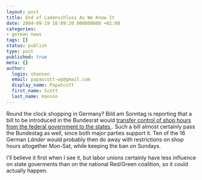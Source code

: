 ```yaml
---
layout: post
title: End of Ladenschluss As We Know It
date: 2004-09-19 16:09:20.000000000 +02:00
categories:
- german news
tags: []
status: publish
type: post
published: true
meta: {}
author:
  login: shanson
  email: papascott-wp@gmail.com
  display_name: PapaScott
  first_name: Scott
  last_name: Hanson
---
```

<p>Round the clock shopping in Germany? Bild am Sonntag is reporting that a bill to be introduced in the Bundesrat would <a href="http://www.bild.t-online.de/BTO/news/2004/09/19/ladenschluss__aus/ladenschluss__aus.html" title="Bild.T-Online.de - Nachrichten - 10 Bundesländer machen mit: Ladenschluss- Revolution!">transfer control of shop hours from the federal government to the states </a>. Such a bill almost certainly pass the Bundestag as well, since both major parties support it. Ten of the 16 German <em>Länder</em> would probably then do away with  restrictions on shop hours altogether Mon-Sat, while keeping the ban on Sundays. </p>
<p>I'll believe it first when I see it, but labor unions certainly have less influence on state goverments than on the national Red/Green coalition, so it could actually happen.</p>
